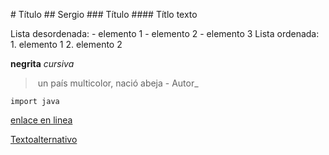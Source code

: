# Título
## Sergio
### Título
#### Títlo
texto

Lista desordenada:
- elemento 1
- elemento 2
- elemento 3
Lista ordenada:
1. elemento 1
2. elemento 2

**negrita**
*cursiva*

> un país multicolor, nació abeja - Autor_

`import java`

[enlace en linea](http://www.google.es)

[Textoalternativo](Markdown-mark.svg.png)




